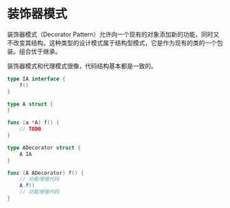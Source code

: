 # 装饰器模式

装饰器模式（Decorator Pattern）允许向一个现有的对象添加新的功能，同时又不改变其结构。这种类型的设计模式属于结构型模式，它是作为现有的类的一个包装。组合优于继承。

装饰器模式和代理模式很像，代码结构基本都是一致的。

```go
type IA interface {
	f()
}

type A struct {
}

func (a *A) f() {
	// TODO
}

type ADecorator struct {
	A IA
}

func (A ADecorator) f() {
	// 功能增强代码
	A.f()
	// 功能增强代码
}
```



